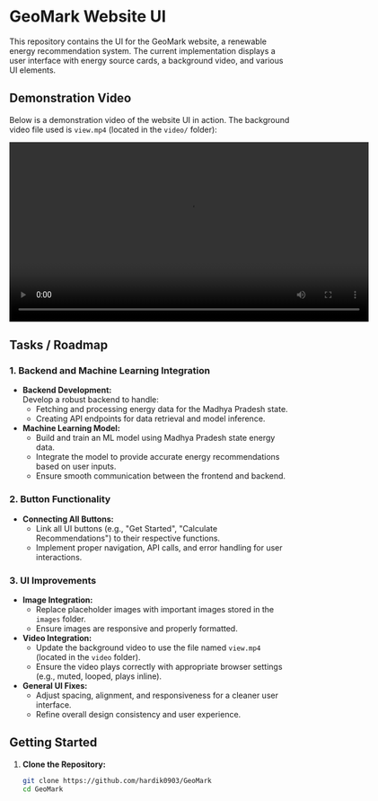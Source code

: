 # GeoMark Website UI

This repository contains the UI for the GeoMark website, a renewable energy recommendation system. The current implementation displays a user interface with energy source cards, a background video, and various UI elements.

## Demonstration Video

Below is a demonstration video of the website UI in action. The background video file used is `view.mp4` (located in the `video/` folder):

<video width="640" controls>
  <source src="view.mp4" type="video/mp4">
  Your browser does not support the video tag.
</video>

## Tasks / Roadmap

### 1. Backend and Machine Learning Integration
- **Backend Development:**  
  Develop a robust backend to handle:
  - Fetching and processing energy data for the Madhya Pradesh state.
  - Creating API endpoints for data retrieval and model inference.
- **Machine Learning Model:**  
  - Build and train an ML model using Madhya Pradesh state energy data.
  - Integrate the model to provide accurate energy recommendations based on user inputs.
  - Ensure smooth communication between the frontend and backend.

### 2. Button Functionality
- **Connecting All Buttons:**  
  - Link all UI buttons (e.g., "Get Started", "Calculate Recommendations") to their respective functions.
  - Implement proper navigation, API calls, and error handling for user interactions.

### 3. UI Improvements
- **Image Integration:**  
  - Replace placeholder images with important images stored in the `images` folder.
  - Ensure images are responsive and properly formatted.
- **Video Integration:**  
  - Update the background video to use the file named `view.mp4` (located in the `video` folder).
  - Ensure the video plays correctly with appropriate browser settings (e.g., muted, looped, plays inline).
- **General UI Fixes:**  
  - Adjust spacing, alignment, and responsiveness for a cleaner user interface.
  - Refine overall design consistency and user experience.

## Getting Started

1. **Clone the Repository:**
   ```bash
   git clone https://github.com/hardik0903/GeoMark
   cd GeoMark
